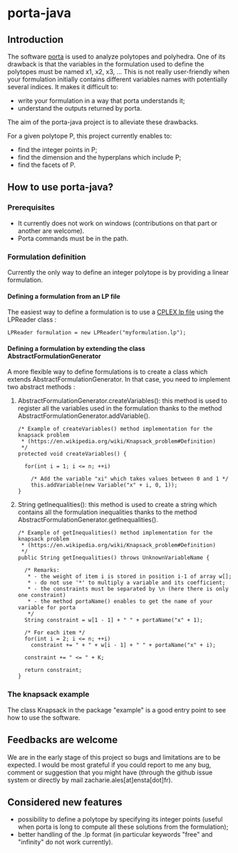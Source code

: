# porta-java

## Introduction
The software [porta](http://porta.zib.de/) is used to analyze polytopes and polyhedra. One of its drawback is that the variables in the formulation used to define the polytopes must be named x1, x2, x3, ... This is not really user-friendly when your formulation initially contains different variables names with potentially several indices. It makes it difficult to:
* write your formulation in a way that porta understands it;
* understand the outputs returned by porta.

The aim of the porta-java project is to alleviate these drawbacks.

For a given polytope P, this project currently enables to:
* find the integer points in P;
* find the dimension and the hyperplans which include P;
* find the facets of P.

 ## How to use porta-java?

### Prerequisites
* It currently does not work on windows (contributions on that part or another are welcome).
* Porta commands must be in the path.
 
 ### Formulation definition
 Currently the only way to define an integer polytope is by providing a linear formulation.
 
 #### Defining a formulation from an LP file
The easiest way to define a formulation is to use a [CPLEX lp file](http://lpsolve.sourceforge.net/5.1/CPLEX-format.htm) using the LPReader class :

	LPReader formulation = new LPReader("myformulation.lp");

#### Defining a formulation by extending the class AbstractFormulationGenerator
A more flexible way to define formulations is to create a class which extends AbstractFormulationGenerator. In that case, you need to implement two abstract methods :

1. AbstractFormulationGenerator.createVariables(): this method is used to register all the variables used in the formulation thanks to the method AbstractFormulationGenerator.addVariable().

    ```
    /* Example of createVariables() method implementation for the knapsack problem 
     * (https://en.wikipedia.org/wiki/Knapsack_problem#Definition)
     */
    protected void createVariables() {
		
      for(int i = 1; i <= n; ++i)
    
        /* Add the variable "xi" which takes values between 0 and 1 */
        this.addVariable(new Variable("x" + i, 0, 1));
    }
    ```


2. String getInequalities(): this method is used to create a string which contains all the formulation inequalities thanks to the method AbstractFormulationGenerator.getInequalities().

    ```
    /* Example of getInequalities() method implementation for the knapsack problem
     * (https://en.wikipedia.org/wiki/Knapsack_problem#Definition)
     */
    public String getInequalities() throws UnknownVariableName {
	
      /* Remarks: 
       * - the weight of item i is stored in position i-1 of array w[];
       * - do not use '*' to multiply a variable and its coefficient;
       * - the constraints must be separated by \n (here there is only one constraint) 
       * - the method portaName() enables to get the name of your variable for porta
       */
      String constraint = w[1 - 1] + " " + portaName("x" + 1);
		
      /* For each item */
      for(int i = 2; i <= n; ++i)
        constraint += " + " + w[i - 1] + " " + portaName("x" + i);
    	
      constraint += " <= " + K;
    		
      return constraint;
    }
    ```
  
  ### The knapsack example
  The class Knapsack in the package "example" is a good entry point to see how to use the software.
  
  ## Feedbacks are welcome
  We are in the early stage of this project so bugs and limitations are to be expected. I would be most grateful if you could report to me any bug, comment or suggestion that you might have (through the github issue system or directly by mail zacharie.ales[at]ensta[dot]fr).
  
  ## Considered new features
  * possibility to define a polytope by specifying its integer points (useful when porta is long to compute all these solutions from the formulation);
  * better handling of the .lp format (in particular keywords "free" and "infinity" do not work currently).
  
